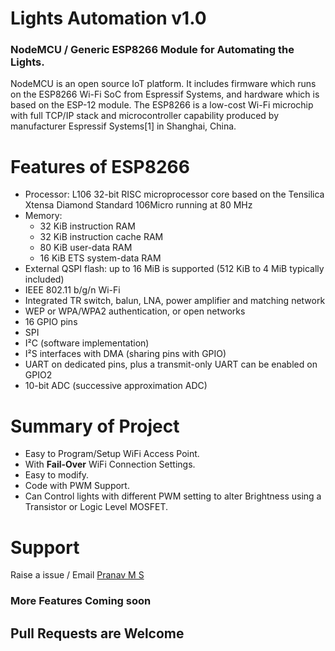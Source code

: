 # Lights Automation v1.0
### NodeMCU / Generic ESP8266 Module for Automating the Lights.
NodeMCU is an open source IoT platform. It includes firmware which runs on the ESP8266 Wi-Fi SoC from Espressif Systems, and hardware which is based on the ESP-12 module. The ESP8266 is a low-cost Wi-Fi microchip with full TCP/IP stack and microcontroller capability produced by manufacturer Espressif Systems[1] in Shanghai, China.

# Features of ESP8266
- Processor: L106 32-bit RISC microprocessor core based on the Tensilica Xtensa Diamond Standard 106Micro running at 80 MHz
- Memory:
	- 32 KiB instruction RAM
	- 32 KiB instruction cache RAM
	- 80 KiB user-data RAM
	- 16 KiB ETS system-data RAM
- External QSPI flash: up to 16 MiB is supported (512 KiB to 4 MiB typically included)
- IEEE 802.11 b/g/n Wi-Fi
- Integrated TR switch, balun, LNA, power amplifier and matching network
- WEP or WPA/WPA2 authentication, or open networks
- 16 GPIO pins
- SPI
- I²C (software implementation)
- I²S interfaces with DMA (sharing pins with GPIO)
- UART on dedicated pins, plus a transmit-only UART can be enabled on GPIO2
- 10-bit ADC (successive approximation ADC)

# Summary of Project
- Easy to Program/Setup WiFi Access Point.
- With **Fail-Over** WiFi Connection Settings.
- Easy to modify.
- Code with PWM Support.
- Can Control lights with different PWM setting to alter Brightness using a Transistor or Logic Level MOSFET.

# Support
Raise a issue / Email [Pranav M S](mailto:pranav130100@gmail.com)

### More Features Coming soon

## Pull Requests are Welcome